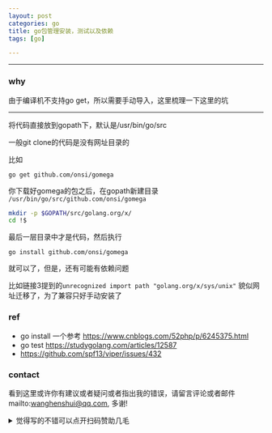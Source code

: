 ```yaml
---
layout: post
categories: go
title: go包管理安装，测试以及依赖
tags: [go]

---
```


  

---

### why

由于编译机不支持go get，所以需要手动导入，这里梳理一下这里的坑

----

将代码直接放到gopath下，默认是/usr/bin/go/src



一般git clone的代码是没有网址目录的

比如

```shell
go get github.com/onsi/gomega
```



你下载好gomega的包之后，在gopath新建目录 `/usr/bin/go/src/github.com/onsi/gomega`

```bash
mkdir -p $GOPATH/src/golang.org/x/
cd !$
```

最后一层目录中才是代码，然后执行

```shell
go install github.com/onsi/gomega
```

就可以了，但是，还有可能有依赖问题

比如链接3提到的`unrecognized import path "golang.org/x/sys/unix"` 貌似网址迁移了，为了兼容只好手动安装了

### ref

- go install 一个参考 <https://www.cnblogs.com/52php/p/6245375.html>
- go test <https://studygolang.com/articles/12587>
- <https://github.com/spf13/viper/issues/432>

### contact

看到这里或许你有建议或者疑问或者指出我的错误，请留言评论或者邮件mailto:wanghenshui@qq.com, 多谢! 
<details>
<summary>觉得写的不错可以点开扫码赞助几毛</summary>
![微信转账](https://wanghenshui.github.io/assets/wepay.png)
</details>